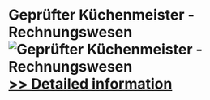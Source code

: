 # Geprüfter Küchenmeister - Rechnungswesen<br />![Geprüfter Küchenmeister - Rechnungswesen](https://mycommerce.akamaized.net/api/pimages/P300481280/BIG/300481280.JPG)<br />[>> Detailed information](https://secure.shareit.com/shareit/product.html?productid=300481280&affiliateid=200057808)